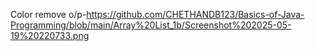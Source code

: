 Color remove o/p-https://github.com/CHETHANDB123/Basics-of-Java-Programming/blob/main/Array%20List_1b/Screenshot%202025-05-19%20220733.png

